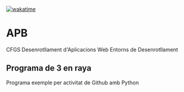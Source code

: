 [![wakatime](https://wakatime.com/badge/github/ELadrimonos/3enraya.svg)](https://wakatime.com/badge/github/ELadrimonos/3enraya)
# APB

CFGS Desenrotllament d'Aplicacions Web
Entorns de Desenrotllament

## Programa de 3 en raya

Programa exemple per activitat de Github amb Python

